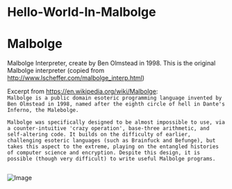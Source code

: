 # Hello-World-In-Malbolge
# Malbolge

Malbolge Interpreter, create by Ben Olmstead in 1998.
This is the original Malbolge interpreter (copied from http://www.lscheffer.com/malbolge_interp.html)

Excerpt from https://en.wikipedia.org/wiki/Malbolge:   
`Malbolge is a public domain esoteric programming language invented by Ben Olmstead in 1998, named after the eighth circle of hell in Dante's Inferno, the Malebolge.`

`Malbolge was specifically designed to be almost impossible to use, via a counter-intuitive 'crazy operation', base-three arithmetic, and self-altering code. It builds on the difficulty of earlier, challenging esoteric languages (such as Brainfuck and Befunge), but takes this aspect to the extreme, playing on the entangled histories of computer science and encryption. Despite this design, it is possible (though very difficult) to write useful Malbolge programs.`

```
```
![Image](https://github.com/user-attachments/assets/60e99264-e8b9-4660-ab46-6e556ac36596)
```
